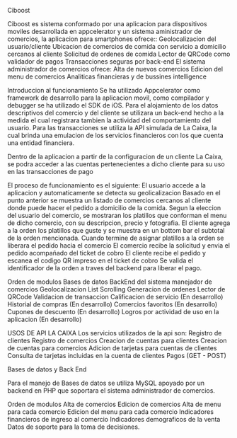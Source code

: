 Ciboost

Ciboost es sistema conformado por una aplicacion para dispositivos moviles desarrollada en appcelerator y un sistema aministrador de comercios, la aplicacion para smartphones ofrece::
Geolocalizacion del usuario/cliente
Ubicacion de comercios de comida con servicio a domicilio cercanos al cliente
Solicitud de ordenes de comida
Lector de QRCode como validador de pagos
Transacciones seguras por back-end
El sistema administrador de comercios ofrece:
Alta de nuevos comercios
Edicion del menu de comercios
Analiticas financieras y de bussines intelligence 

Introduccion al funcionamiento
Se ha utilizado Appcelerator como framework de desarrollo para la aplicacion movil, como compilador y debugger se ha utilizado el SDK de iOS. Para el alojamiento de los datos descriptivos del comercio y del cliente se utilizara un back-end hecho a la medida el cual registrara tambien la actividad del comportamiento del usuario. Para las transacciones se utiliza la API simulada de La Caixa, la cual brinda una emulacion de los servicios financieros con los que cuenta una entidad financiera.

Dentro de la aplicacion a partir de la configuracion de un cliente La Caixa, se podra acceder a las cuentas pertenecientes a dicho cliente para su uso en las transacciones de pago

El proceso de funcionamiento es el siguiente:
El usuario accede a la aplicacion y automaticamente se detecta su geolicalizacion
Basado en el punto anterior se muestra un listado de comercios cercanos al cliente donde puede hacer el pedido a domicilio de la comida.
Segun la eleccion del usuario del comercio, se mostraran los platillos que conforman el menu de dicho comercio, con su descripcion, precio y fotografia.
El cliente agrega a la orden los platillos que guste y se muestra en un bottom bar el subtotal de la orden mencionada.
Cuando termine de asignar platillos a la orden se liberara el pedido hacia el comercio
El comercio recibe la solicitud y envia el pedido acompañado del ticket de cobro
El cliente recibe el pedido y escanea el codigo QR impreso en el ticket de cobro 
Se valida el identificador de la orden a traves del backend para liberar el pago.


Orden de modulos
Bases de datos
BackEnd del sistema manejador de comercios
Geolocalizacion
List Scrolling
Generacion de ordenes
Lector de QRCode
Validacion de transaccion
Calificacion de servicio (En desarrollo)
Historial de compras (En desarrollo)
Comercios favoritos (En desarrollo)
Cupones de descuento (En desarrollo)
Logros por actividad de uso en la aplicacion (En desarrollo)

USOS DE API LA CAIXA
Los servicios utilizados de la api son:
Registro de clientes
Registro de comercios
Creacion de cuentas para clientes
Creacion de cuentas para comercios
Adicion de tarjetas para cuentas de clientes
Consulta de tarjetas incluidas en la cuenta de clientes
Pagos (GET - POST)

Bases de datos y Back End 

Para el manejo de Bases de datos se utiliza MySQL apoyado por un backend en PHP que soportara el sistema administrador de comercios.

Orden de modulos
Alta de comercios
Edicion de comercios
Alta de menu para cada comercio
Edicion del menu para cada comercio
Indicadores financieros de ingreso al comercio 
Indicadores demograficos de la venta
Datos de soporte para la toma de decisiones.

